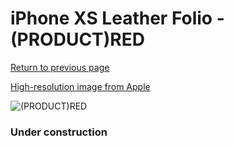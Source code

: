 # iPhone XS Leather Folio - (PRODUCT)RED

[Return to previous page](/iphone_x)

[High-resolution image from Apple](https://store.storeimages.cdn-apple.com/8756/as-images.apple.com/is/MRWX2?wid=4500&hei=4500&fmt=png)

<div style="width: 384px"><img src="/everyphone/MRWX2.png" alt="(PRODUCT)RED"></div>

### Under construction
